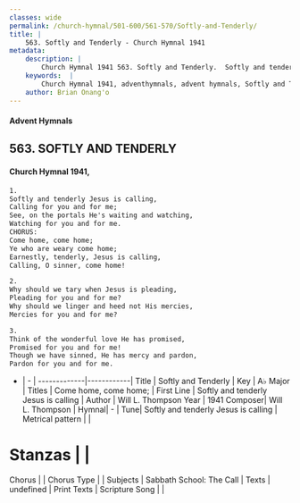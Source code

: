 ```yaml
---
classes: wide
permalink: /church-hymnal/501-600/561-570/Softly-and-Tenderly/
title: |
    563. Softly and Tenderly - Church Hymnal 1941
metadata:
    description: |
        Church Hymnal 1941 563. Softly and Tenderly.  Softly and tenderly Jesus is calling,  Calling for you and for me;  See, on the portals He's waiting and watching, Watching for you and for me.  CHORUS: Come home, come home;  Ye who are weary come home;  Earnestly, tenderly, Jesus is calling,  Calling, O sinner, come home! 
    keywords:  |
        Church Hymnal 1941, adventhymnals, advent hymnals, Softly and Tenderly, Softly and tenderly Jesus is calling. Come home, come home; 
    author: Brian Onang'o
---
```


#### Advent Hymnals
## 563. SOFTLY AND TENDERLY
####  Church Hymnal 1941,

```txt
1.
Softly and tenderly Jesus is calling, 
Calling for you and for me; 
See, on the portals He's waiting and watching,
Watching for you and for me. 
CHORUS:
Come home, come home; 
Ye who are weary come home; 
Earnestly, tenderly, Jesus is calling, 
Calling, O sinner, come home! 

2.
Why should we tary when Jesus is pleading, 
Pleading for you and for me? 
Why should we linger and heed not His mercies, 
Mercies for you and for me? 

3.
Think of the wonderful love He has promised, 
Promised for you and for me! 
Though we have sinned, He has mercy and pardon, 
Pardon for you and for me. 

```

- |   -  |
-------------|------------|
Title | Softly and Tenderly |
Key | A♭ Major |
Titles | Come home, come home;  |
First Line | Softly and tenderly Jesus is calling |
Author | Will L. Thompson
Year | 1941
Composer| Will L. Thompson |
Hymnal|  - |
Tune| Softly and tenderly Jesus is calling |
Metrical pattern | |
# Stanzas |  |
Chorus |  |
Chorus Type |  |
Subjects | Sabbath School: The Call |
Texts | undefined |
Print Texts | 
Scripture Song |  |
    

